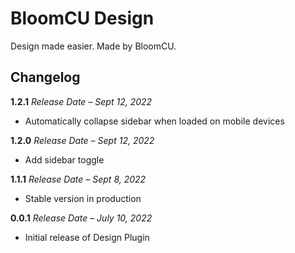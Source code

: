 # BloomCU Design

Design made easier. Made by BloomCU.

## Changelog

**1.2.1**
*Release Date – Sept 12, 2022*
* Automatically collapse sidebar when loaded on mobile devices

**1.2.0**
*Release Date – Sept 12, 2022*
* Add sidebar toggle

**1.1.1**
*Release Date – Sept 8, 2022*
* Stable version in production

**0.0.1**
*Release Date – July 10, 2022*
* Initial release of Design Plugin
